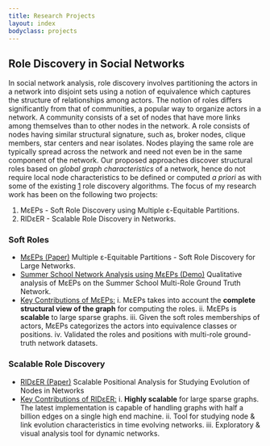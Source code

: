 ```yaml
---
title: Research Projects
layout: index
bodyclass: projects
---
```


Role Discovery in Social Networks
---------------------------------
In social network analysis, role discovery involves partitioning the actors in a network into disjoint sets using a notion of equivalence which captures the structure of relationships among actors. The notion of roles differs significantly from that of communities, a popular way to organize actors in a network. A community consists of a set of nodes that have more links among themselves than to other nodes in the network. A role consists of nodes having similar structural signature, such as, broker nodes, clique members, star centers and near isolates. Nodes playing the same role are typically spread across the network and need not even be in the same component of the network. Our proposed approaches discover structural roles based on <i>global graph characteristics</i> of a network, hence do not require local node characteristics to be defined or computed <i>a priori</i> as with some of the existing [1] role discovery algorithms.
 The focus of my research work has been on the following two projects:

1. M&epsilon;EPs - Soft Role Discovery using Multiple &epsilon;-Equitable Partitions.
2. RID&epsilon;ER - Scalable Role Discovery in Networks.


### Soft Roles

* [M&epsilon;EPs (Paper)](https://www.dropbox.com/s/mw590lpgre5bxiq/meeps.pdf?dl=0) <span>Multiple &epsilon;-Equitable Partitions - Soft Role Discovery for Large Networks.</span>
* [Summer School Network Analysis using M&epsilon;EPs (Demo)](http://randomsurfer.in/summer.html) <span>Qualitative analysis of M&epsilon;EPs on the Summer School Multi-Role Ground Truth Network.</span>
* [Key Contributions of M&epsilon;EPs:]() <span>i. M&epsilon;EPs takes into account the <b>complete structural view of the graph</b> for computing the roles.</span> <span>ii. M&epsilon;EPs is <b>scalable</b> to large sparse graphs.</span> <span>iii. Given the soft roles memberships of actors, M&epsilon;EPs categorizes the actors into equivalence classes or positions.</span> <span>iv. Validated the roles and positions with multi-role ground-truth network datasets.</span>

### Scalable Role Discovery
* [RID&epsilon;ER (Paper)](http://arxiv.org/abs/1402.3797) <span>Scalable Positional Analysis for Studying Evolution of Nodes in Networks</span>
* [Key Contributions of RID&epsilon;ER:]() <span>i. <b>Highly scalable</b> for large sparse graphs. The latest implementation is capable of handling graphs with half a billion edges on a single high end machine.</span> <span>ii. Tool for studying node & link evolution characteristics in time evolving networks.</span> <span>iii. Exploratory & visual analysis tool for dynamic networks. </span>

[1]: http://www.cs.cmu.edu/~dkoutra/papers/12-kdd-recursiverole.pdf "Henderson <i>et al.</i>, RolX: Structural Role Extraction & Mining in Large Graphs. SIGKDD 2012."
